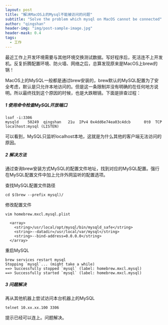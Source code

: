 ```yaml
---
layout: post
title: "解决MacOS上的Mysql不能被访问的问题"
subtitle: "Solve the problem which mysql on MacOS cannot be connected"
author: "qingshan"
header-img: "img/post-sample-image.jpg"
header-mask: 0.4
tags:
  - 工作
---
```


最近工作上开发环境需要与其他环境交换测试数据。写好程序后，死活连不上开发机。反复折腾配置环境、防火墙、网络之后，总算发现原来是MacOS上brew的锅！

MacOS上的MySQL一般都是通过brew安装的，brew默认的MySQL配置为了安全考虑，默认是只允许本地访问的。但是这一条限制并没有明确的在任何地方说明。所以最终找到这个原因的时候，也是大跌眼镜。下面是排查过程：

##### 1 使用命令检查MySQL开放端口
```shell
lsof -i:3306
mysqld    50249  qingshan   21u  IPv4 0x4dd6e74ea03c4dcb      0t0  TCP localhost:mysql (LISTEN)
```

可以看到，MySQL只监听localhost本地，这就是为什么其他的客户端无法访问的原因。

##### 2 解决方法
通过查询brew安装方式MySQL的配置文件地址，找到对应的MySQL配置。强行在MySQL配置文件中加上允许外网监听的配置选项。

查找MySQL配置文件路径
```shell
cd $(brew --prefix mysql)/
```

修改配置文件
```shell
vim homebrew.mxcl.mysql.plist

  <array>
    <string>/usr/local/opt/mysql/bin/mysqld_safe</string>
    <string>--datadir=/usr/local/var/mysql</string>
    <string>--bind-address=0.0.0.0</string>
  </array>
```

重启MySQL
```shell
brew services restart mysql
Stopping `mysql`... (might take a while)
==> Successfully stopped `mysql` (label: homebrew.mxcl.mysql)
==> Successfully started `mysql` (label: homebrew.mxcl.mysql)
```

##### 3 问题解决
再从其他机器上尝试访问本台机器上的MySQL
```shell
telnet 10.xx.xx.100 3306
```

提示已经可以连上。问题解决。